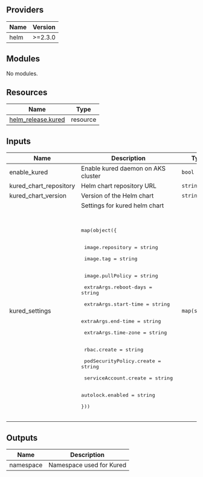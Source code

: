 <!-- BEGIN_TF_DOCS -->
## Providers

| Name | Version |
|------|---------|
| helm | >=2.3.0 |

## Modules

No modules.

## Resources

| Name | Type |
|------|------|
| [helm_release.kured](https://registry.terraform.io/providers/hashicorp/helm/latest/docs/resources/release) | resource |

## Inputs

| Name | Description | Type | Default | Required |
|------|-------------|------|---------|:--------:|
| enable\_kured | Enable kured daemon on AKS cluster | `bool` | `true` | no |
| kured\_chart\_repository | Helm chart repository URL | `string` | `"https://weaveworks.github.io/kured"` | no |
| kured\_chart\_version | Version of the Helm chart | `string` | `"2.2.0"` | no |
| kured\_settings | Settings for kured helm chart <br /><br><pre><br>map(object({ <br /><br>  image.repository         = string <br /><br>  image.tag                = string <br /><br>  image.pullPolicy         = string <br /><br>  extraArgs.reboot-days    = string <br /><br>  extraArgs.start-time     = string <br /><br>  extraArgs.end-time       = string <br /><br>  extraArgs.time-zone      = string <br /><br>  rbac.create              = string <br /><br>  podSecurityPolicy.create = string <br /><br>  serviceAccount.create    = string <br /><br>  autolock.enabled         = string <br /><br>}))<br /><br></pre> | `map(string)` | `{}` | no |

## Outputs

| Name | Description |
|------|-------------|
| namespace | Namespace used for Kured |
<!-- END_TF_DOCS -->